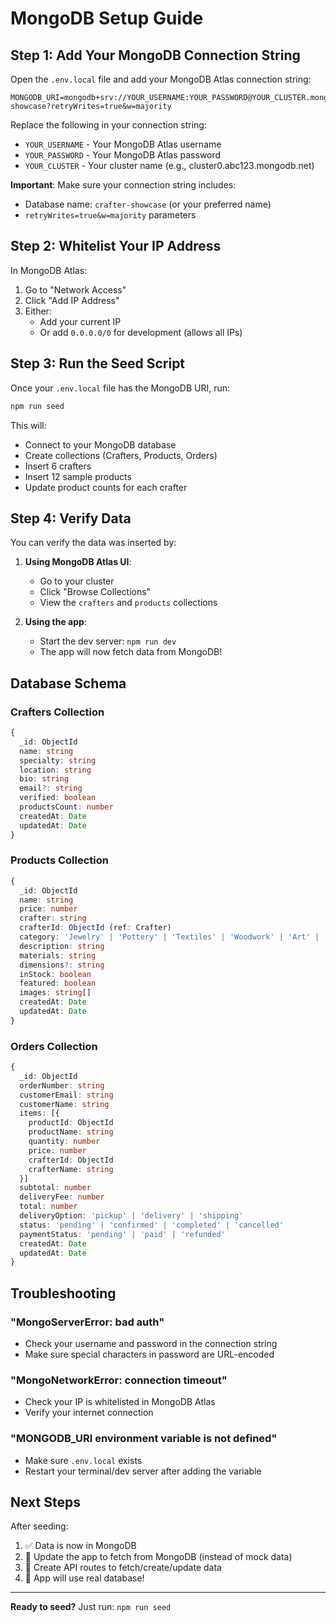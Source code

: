 # MongoDB Setup Guide

## Step 1: Add Your MongoDB Connection String

Open the `.env.local` file and add your MongoDB Atlas connection string:

```env
MONGODB_URI=mongodb+srv://YOUR_USERNAME:YOUR_PASSWORD@YOUR_CLUSTER.mongodb.net/crafter-showcase?retryWrites=true&w=majority
```

Replace the following in your connection string:
- `YOUR_USERNAME` - Your MongoDB Atlas username
- `YOUR_PASSWORD` - Your MongoDB Atlas password  
- `YOUR_CLUSTER` - Your cluster name (e.g., cluster0.abc123.mongodb.net)

**Important**: Make sure your connection string includes:
- Database name: `crafter-showcase` (or your preferred name)
- `retryWrites=true&w=majority` parameters

## Step 2: Whitelist Your IP Address

In MongoDB Atlas:
1. Go to "Network Access"
2. Click "Add IP Address"
3. Either:
   - Add your current IP
   - Or add `0.0.0.0/0` for development (allows all IPs)

## Step 3: Run the Seed Script

Once your `.env.local` file has the MongoDB URI, run:

```bash
npm run seed
```

This will:
- Connect to your MongoDB database
- Create collections (Crafters, Products, Orders)
- Insert 6 crafters
- Insert 12 sample products
- Update product counts for each crafter

## Step 4: Verify Data

You can verify the data was inserted by:

1. **Using MongoDB Atlas UI**:
   - Go to your cluster
   - Click "Browse Collections"
   - View the `crafters` and `products` collections

2. **Using the app**:
   - Start the dev server: `npm run dev`
   - The app will now fetch data from MongoDB!

## Database Schema

### Crafters Collection
```typescript
{
  _id: ObjectId
  name: string
  specialty: string
  location: string
  bio: string
  email?: string
  verified: boolean
  productsCount: number
  createdAt: Date
  updatedAt: Date
}
```

### Products Collection
```typescript
{
  _id: ObjectId
  name: string
  price: number
  crafter: string
  crafterId: ObjectId (ref: Crafter)
  category: 'Jewelry' | 'Pottery' | 'Textiles' | 'Woodwork' | 'Art' | 'Other'
  description: string
  materials: string
  dimensions?: string
  inStock: boolean
  featured: boolean
  images: string[]
  createdAt: Date
  updatedAt: Date
}
```

### Orders Collection
```typescript
{
  _id: ObjectId
  orderNumber: string
  customerEmail: string
  customerName: string
  items: [{
    productId: ObjectId
    productName: string
    quantity: number
    price: number
    crafterId: ObjectId
    crafterName: string
  }]
  subtotal: number
  deliveryFee: number
  total: number
  deliveryOption: 'pickup' | 'delivery' | 'shipping'
  status: 'pending' | 'confirmed' | 'completed' | 'cancelled'
  paymentStatus: 'pending' | 'paid' | 'refunded'
  createdAt: Date
  updatedAt: Date
}
```

## Troubleshooting

### "MongoServerError: bad auth"
- Check your username and password in the connection string
- Make sure special characters in password are URL-encoded

### "MongoNetworkError: connection timeout"
- Check your IP is whitelisted in MongoDB Atlas
- Verify your internet connection

### "MONGODB_URI environment variable is not defined"
- Make sure `.env.local` exists
- Restart your terminal/dev server after adding the variable

## Next Steps

After seeding:
1. ✅ Data is now in MongoDB
2. 🔄 Update the app to fetch from MongoDB (instead of mock data)
3. 🚀 Create API routes to fetch/create/update data
4. 🎨 App will use real database!

---

**Ready to seed?** Just run: `npm run seed`
